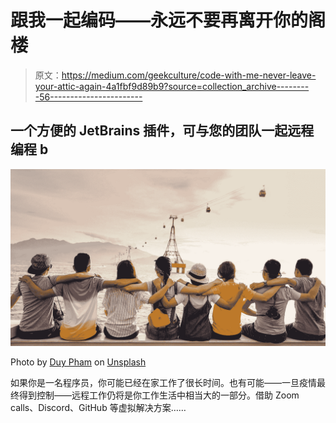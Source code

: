 # 跟我一起编码——永远不要再离开你的阁楼

> 原文：<https://medium.com/geekculture/code-with-me-never-leave-your-attic-again-4a1fbf9d89b9?source=collection_archive---------56----------------------->

## 一个方便的 JetBrains 插件，可与您的团队一起远程编程 b

![](img/c603590cf4dd24dc17e2882758ba2fae.png)

Photo by [Duy Pham](https://unsplash.com/@miinyuii?utm_source=medium&utm_medium=referral) on [Unsplash](https://unsplash.com?utm_source=medium&utm_medium=referral)

如果你是一名程序员，你可能已经在家工作了很长时间。也有可能——一旦疫情最终得到控制——远程工作仍将是你工作生活中相当大的一部分。借助 Zoom calls、Discord、GitHub 等虚拟解决方案……